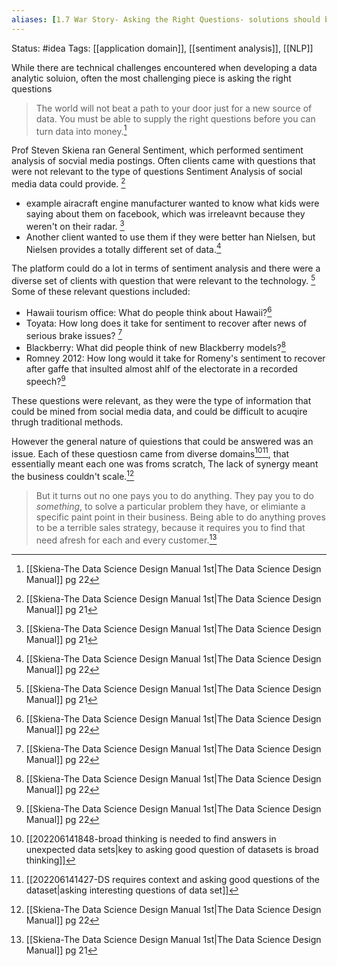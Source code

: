 ```yaml
---
aliases: [1.7 War Story- Asking the Right Questions- solutions should be pointed and should scale]
---
```

Status: #idea
Tags: [[application domain]], [[sentiment analysis]], [[NLP]]

While there are technical challenges encountered when developing a data analytic soluion, often the most challenging piece is asking the right questions

>The world will not beat a path to your door just for a new source of data. You must be able to supply the right questions before you can turn data into money.[^2] 

Prof Steven Skiena ran General Sentiment, which performed sentiment analysis of socvial media postings. Often clients came with questions that were not relevant to the type of questions Sentiment Analysis of social media data could provide. [^1]
- example airacraft engine manufacturer wanted to know what kids were saying about them on facebook, which was irreleavnt because they weren't on their radar. [^1]
- Another client wanted to use them if they were better han Nielsen, but Nielsen provides a totally different set of data.[^2]

The platform could do a lot in terms of sentiment analysis and there were a diverse set of clients with question that were relevant to the technology. [^1] Some of these relevant questions included:
- Hawaii tourism office: What do people think about Hawaii?[^2]
- Toyata: How long does it take for sentiment to recover after news of serious brake issues? [^2]
- Blackberry: What did people think of new Blackberry models?[^2]
- Romney 2012: How long would it take for Romeny's sentiment to recover after gaffe that insulted almost ahlf of the electorate in a recorded speech?[^2]

These questions were relevant, as they were the type of information that could be mined from social media data, and could be difficult to acuqire thrugh traditional methods.

However the general nature of quiestions that could be answered was an issue. Each of these questiosn came from diverse domains[^3][^4], that essentially meant each one was froms scratch, The lack of synergy meant the business couldn't scale.[^2] 

>But it turns out no one pays you to do anything. They pay you to do *something*, to solve a particular problem they have, or elimiante a specific paint point in their business. Being able to do anything proves to be a terrible sales strategy, because it requires you to find that need afresh for each and every customer.[^1] 


[^1]:[[Skiena-The Data Science  Design Manual 1st|The Data Science Design Manual]] pg 21
[^2]: [[Skiena-The Data Science  Design Manual 1st|The Data Science Design Manual]] pg 22
[^3]:[[202206141848-broad thinking is needed to find answers in unexpected data sets|key to asking good question of datasets is broad thinking]]
[^4]: [[202206141427-DS requires context and asking good questions of the dataset|asking interesting questions of data set]]